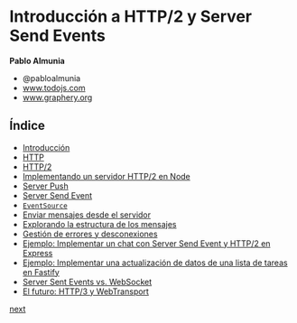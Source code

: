 # Introducción a HTTP/2 y Server Send Events

**Pablo Almunia**

- @pabloalmunia
- www.todojs.com
- www.graphery.org

## Índice

- [Introducción](CH-00.md)
- [HTTP](CH-01.md)
- [HTTP/2](CH-02.md)
- [Implementando un servidor HTTP/2 en Node](COURSE-03.md)
- [Server Push](CH-04.md)
- [Server Send Event](CH-05.md)
- [`EventSource`](CH-06.md)
- [Enviar mensajes desde el servidor](CH-07.md)
- [Explorando la estructura de los mensajes](CH-08.md)
- [Gestión de errores y desconexiones](CH-09.md)
- [Ejemplo: Implementar un chat con Server Send Event y HTTP/2 en Express](CH10.md)
- [Ejemplo: Implementar una actualización de datos de una lista de tareas en Fastify](CH11.md)
- [Server Sent Events vs. WebSocket](CH12.md)
- [El futuro: HTTP/3 y WebTransport](CH-13.md)

[next](CH-00.md)